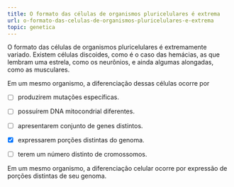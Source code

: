 ```yaml
---
title: O formato das células de organismos pluricelulares é extrema
url: o-formato-das-celulas-de-organismos-pluricelulares-e-extrema
topic: genetica
---
```



O formato das células de organismos pluricelulares é extremamente variado. Existem células discoides, como é o caso das hemácias, as que lembram uma estrela, como os neurônios, e ainda algumas alongadas, como as musculares.

Em um mesmo organismo, a diferenciação dessas células ocorre por



- [ ] produzirem mutações específicas.
- [ ] possuírem DNA mitocondrial diferentes.
- [ ] apresentarem conjunto de genes distintos.
- [x] expressarem porções distintas do genoma.
- [ ] terem um número distinto de cromossomos.


Em um mesmo organismo, a diferenciação celular ocorre por expressão de porções distintas de seu genoma.
